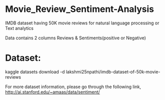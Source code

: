 # Movie_Review_Sentiment-Analysis
IMDB dataset having 50K movie reviews for natural language processing or Text analytics

Data contains 2 columns Reviews & Sentiments(positive or Negative)

# Dataset:
kaggle datasets download -d lakshmi25npathi/imdb-dataset-of-50k-movie-reviews

For more dataset information, please go through the following link,
http://ai.stanford.edu/~amaas/data/sentiment/
